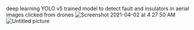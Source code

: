 deep learning YOLO v5 trained model to detect fault and insulators in aerial images clicked from drones
![Screenshot 2021-04-02 at 4 27 50 AM](https://user-images.githubusercontent.com/55179213/113362414-f79d5880-936b-11eb-9d32-6337dcf1eb00.png)
![Untitled picture](https://user-images.githubusercontent.com/55179213/113363579-da1dbe00-936e-11eb-8638-69bb46cb0fc0.png)

